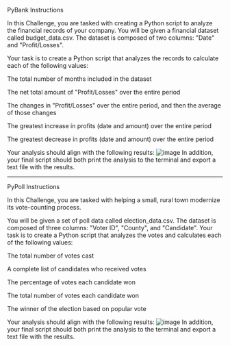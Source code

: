 PyBank Instructions

In this Challenge, you are tasked with creating a Python script to analyze the financial records of your company. You will be given a financial dataset called budget_data.csv. The dataset is composed of two columns: "Date" and "Profit/Losses".

Your task is to create a Python script that analyzes the records to calculate each of the following values:

The total number of months included in the dataset

The net total amount of "Profit/Losses" over the entire period

The changes in "Profit/Losses" over the entire period, and then the average of those changes

The greatest increase in profits (date and amount) over the entire period

The greatest decrease in profits (date and amount) over the entire period

Your analysis should align with the following results: ![image](https://github.com/Grisy-98/python-challenge/assets/169012851/d8a65550-baeb-4ef3-9699-5b2eb0a6166d)
In addition, your final script should both print the analysis to the terminal and export a text file with the results.

---------------------------------------------------------------------------------------------------------------------

PyPoll Instructions

In this Challenge, you are tasked with helping a small, rural town modernize its vote-counting process.

You will be given a set of poll data called election_data.csv. The dataset is composed of three columns: "Voter ID", "County", and "Candidate". Your task is to create a Python script that analyzes the votes and calculates each of the following values:

The total number of votes cast

A complete list of candidates who received votes

The percentage of votes each candidate won

The total number of votes each candidate won

The winner of the election based on popular vote

Your analysis should align with the following results: ![image](https://github.com/Grisy-98/python-challenge/assets/169012851/98f65f30-e69b-478e-bfb0-4c796de234be)
In addition, your final script should both print the analysis to the terminal and export a text file with the results.
